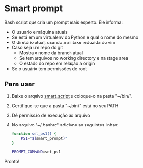 Smart prompt
============

Bash script que cria um prompt mais esperto. Ele informa:

* O usuario e máquina atuais
* Se está em um virtualenv do Python e qual o nome do mesmo
* O diretório atual, usando a sintaxe reduzida do vim
* Caso seja um repo do git
    * Mostra o nome da branch atual
    * Se tem arquivos no working directory e na stage area
    * O estado do repo em relação a origin
* Se o usuário tem permissões de root

## Para usar

1. Baixe o arquivo [smart_script](smart_script) e coloque-o na pasta "~/bin/".
3. Certifique-se que a pasta "~/bin/" está no seu PATH 
2. Dê permissão de execução ao arquivo 
3. No arquivo "~/.bashrc" adicione as seguintes linhas:

    ```bash
    function set_ps1() {
        PS1="$(smart_prompt)"
    }

    PROMPT_COMMAND=set_ps1
    ```

Pronto!
